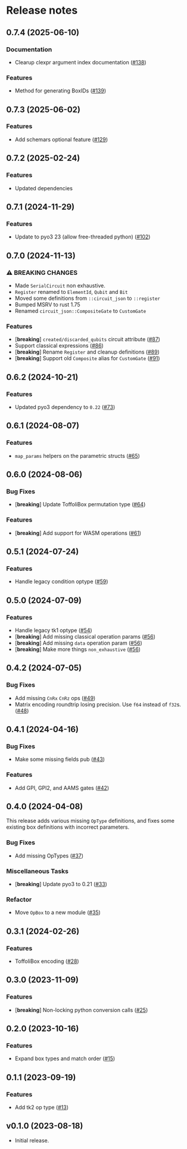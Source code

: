 # Release notes

## 0.7.4 (2025-06-10)

### Documentation

- Clearup clexpr argument index documentation ([#138](https://github.com/CQCL/tket-json-rs/issues/138))

### Features

- Method for generating BoxIDs ([#139](https://github.com/CQCL/tket-json-rs/issues/139))


## 0.7.3 (2025-06-02)

### Features

- Add schemars optional feature ([#129](https://github.com/CQCL/tket-json-rs/issues/129))


## 0.7.2 (2025-02-24)

### Features

- Updated dependencies


## 0.7.1 (2024-11-29)

### Features

- Update to pyo3 23 (allow free-threaded python) ([#102](https://github.com/CQCL/tket-json-rs/pull/102))


## 0.7.0 (2024-11-13)

### ⚠ BREAKING CHANGES

- Made `SerialCircuit` non exhaustive.
- `Register` renamed to `ElementId`, `Qubit` and `Bit`
- Moved some definitions from `::circuit_json` to `::register`
- Bumped MSRV to rust 1.75
- Renamed `circuit_json::CompositeGate` to `CustomGate`

### Features

- [**breaking**] `created/discarded_qubits` circuit attribute ([#87](https://github.com/CQCL/tket-json-rs/pull/87))
- Support classical expressions ([#86](https://github.com/CQCL/tket-json-rs/pull/86))
- [**breaking**] Rename `Register` and cleanup definitions ([#89](https://github.com/CQCL/tket-json-rs/pull/89))
- [**breaking**] Support old `Composite` alias for `CustomGate` ([#91](https://github.com/CQCL/tket-json-rs/pull/91))



## 0.6.2 (2024-10-21)

### Features

- Updated pyo3 dependency to `0.22` ([#73](https://github.com/CQCL/tket-json-rs/pull/73))


## 0.6.1 (2024-08-07)

### Features

- `map_params` helpers on the parametric structs ([#65](https://github.com/CQCL/tket-json-rs/pull/65))


## 0.6.0 (2024-08-06)

### Bug Fixes

- [**breaking**] Update ToffoliBox permutation type ([#64](https://github.com/CQCL/tket-json-rs/pull/64))

### Features

- [**breaking**] Add support for WASM operations ([#61](https://github.com/CQCL/tket-json-rs/pull/61))


## 0.5.1 (2024-07-24)

### Features

- Handle legacy condition optype ([#59](https://github.com/CQCL/tket-json-rs/pull/59))


## 0.5.0 (2024-07-09)

### Features

- Handle legacy tk1 optype  ([#54](https://github.com/CQCL/tket-json-rs/pull/54))
- [**breaking**] Add missing classical operation params ([#56](https://github.com/CQCL/tket-json-rs/pull/56))
- [**breaking**] Add missing `data` operation param ([#56](https://github.com/CQCL/tket-json-rs/pull/56))
- [**breaking**] Make more things `non_exhaustive` ([#56](https://github.com/CQCL/tket-json-rs/pull/56))


## 0.4.2 (2024-07-05)

### Bug Fixes

- Add missing `CnRx` `CnRz` ops ([#49](https://github.com/CQCL/tket-json-rs/pull/49))
- Matrix encoding roundtrip losing precision. Use `f64` instead of `f32`s. ([#48](https://github.com/CQCL/tket-json-rs/pull/48))


## 0.4.1 (2024-04-16)

### Bug Fixes

- Make some missing fields pub ([#43](https://github.com/CQCL/tket-json-rs/pull/43))

### Features

- Add GPI, GPI2, and AAMS gates ([#42](https://github.com/CQCL/tket-json-rs/pull/42))


## 0.4.0 (2024-04-08)

This release adds various missing `OpType` definitions, and fixes some existing box definitions with incorrect parameters.

### Bug Fixes

- Add missing OpTypes ([#37](https://github.com/CQCL/tket-json-rs/pull/37))

### Miscellaneous Tasks

- [**breaking**] Update pyo3 to 0.21 ([#33](https://github.com/CQCL/tket-json-rs/pull/33))

### Refactor

- Move `OpBox` to a new module ([#35](https://github.com/CQCL/tket-json-rs/pull/35))


## 0.3.1 (2024-02-26)

### Features

- ToffoliBox encoding ([#28](https://github.com/CQCL/tket-json-rs/pull/28))

## 0.3.0 (2023-11-09)

### Features

- [**breaking**] Non-locking python conversion calls ([#25](https://github.com/CQCL/tket-json-rs/pull/25))

## 0.2.0 (2023-10-16)

### Features

- Expand box types and match order ([#15](https://github.com/CQCL/tket-json-rs/pull/15))

## 0.1.1 (2023-09-19)

### Features

- Add tk2 op type ([#13](https://github.com/CQCL/tket-json-rs/pull/13))

## v0.1.0 (2023-08-18)

-   Initial release.

